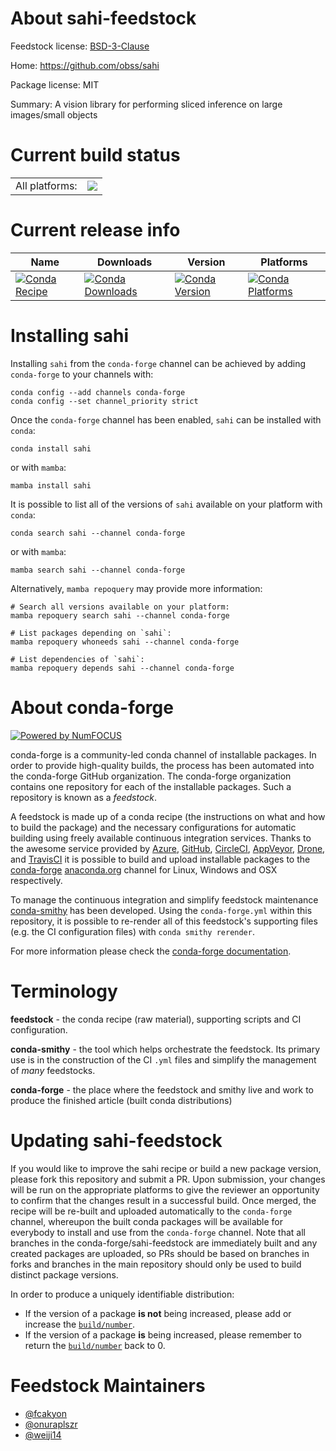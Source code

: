 About sahi-feedstock
====================

Feedstock license: [BSD-3-Clause](https://github.com/conda-forge/sahi-feedstock/blob/main/LICENSE.txt)

Home: https://github.com/obss/sahi

Package license: MIT

Summary: A vision library for performing sliced inference on large images/small objects

Current build status
====================


<table><tr><td>All platforms:</td>
    <td>
      <a href="https://dev.azure.com/conda-forge/feedstock-builds/_build/latest?definitionId=14119&branchName=main">
        <img src="https://dev.azure.com/conda-forge/feedstock-builds/_apis/build/status/sahi-feedstock?branchName=main">
      </a>
    </td>
  </tr>
</table>

Current release info
====================

| Name | Downloads | Version | Platforms |
| --- | --- | --- | --- |
| [![Conda Recipe](https://img.shields.io/badge/recipe-sahi-green.svg)](https://anaconda.org/conda-forge/sahi) | [![Conda Downloads](https://img.shields.io/conda/dn/conda-forge/sahi.svg)](https://anaconda.org/conda-forge/sahi) | [![Conda Version](https://img.shields.io/conda/vn/conda-forge/sahi.svg)](https://anaconda.org/conda-forge/sahi) | [![Conda Platforms](https://img.shields.io/conda/pn/conda-forge/sahi.svg)](https://anaconda.org/conda-forge/sahi) |

Installing sahi
===============

Installing `sahi` from the `conda-forge` channel can be achieved by adding `conda-forge` to your channels with:

```
conda config --add channels conda-forge
conda config --set channel_priority strict
```

Once the `conda-forge` channel has been enabled, `sahi` can be installed with `conda`:

```
conda install sahi
```

or with `mamba`:

```
mamba install sahi
```

It is possible to list all of the versions of `sahi` available on your platform with `conda`:

```
conda search sahi --channel conda-forge
```

or with `mamba`:

```
mamba search sahi --channel conda-forge
```

Alternatively, `mamba repoquery` may provide more information:

```
# Search all versions available on your platform:
mamba repoquery search sahi --channel conda-forge

# List packages depending on `sahi`:
mamba repoquery whoneeds sahi --channel conda-forge

# List dependencies of `sahi`:
mamba repoquery depends sahi --channel conda-forge
```


About conda-forge
=================

[![Powered by
NumFOCUS](https://img.shields.io/badge/powered%20by-NumFOCUS-orange.svg?style=flat&colorA=E1523D&colorB=007D8A)](https://numfocus.org)

conda-forge is a community-led conda channel of installable packages.
In order to provide high-quality builds, the process has been automated into the
conda-forge GitHub organization. The conda-forge organization contains one repository
for each of the installable packages. Such a repository is known as a *feedstock*.

A feedstock is made up of a conda recipe (the instructions on what and how to build
the package) and the necessary configurations for automatic building using freely
available continuous integration services. Thanks to the awesome service provided by
[Azure](https://azure.microsoft.com/en-us/services/devops/), [GitHub](https://github.com/),
[CircleCI](https://circleci.com/), [AppVeyor](https://www.appveyor.com/),
[Drone](https://cloud.drone.io/welcome), and [TravisCI](https://travis-ci.com/)
it is possible to build and upload installable packages to the
[conda-forge](https://anaconda.org/conda-forge) [anaconda.org](https://anaconda.org/)
channel for Linux, Windows and OSX respectively.

To manage the continuous integration and simplify feedstock maintenance
[conda-smithy](https://github.com/conda-forge/conda-smithy) has been developed.
Using the ``conda-forge.yml`` within this repository, it is possible to re-render all of
this feedstock's supporting files (e.g. the CI configuration files) with ``conda smithy rerender``.

For more information please check the [conda-forge documentation](https://conda-forge.org/docs/).

Terminology
===========

**feedstock** - the conda recipe (raw material), supporting scripts and CI configuration.

**conda-smithy** - the tool which helps orchestrate the feedstock.
                   Its primary use is in the construction of the CI ``.yml`` files
                   and simplify the management of *many* feedstocks.

**conda-forge** - the place where the feedstock and smithy live and work to
                  produce the finished article (built conda distributions)


Updating sahi-feedstock
=======================

If you would like to improve the sahi recipe or build a new
package version, please fork this repository and submit a PR. Upon submission,
your changes will be run on the appropriate platforms to give the reviewer an
opportunity to confirm that the changes result in a successful build. Once
merged, the recipe will be re-built and uploaded automatically to the
`conda-forge` channel, whereupon the built conda packages will be available for
everybody to install and use from the `conda-forge` channel.
Note that all branches in the conda-forge/sahi-feedstock are
immediately built and any created packages are uploaded, so PRs should be based
on branches in forks and branches in the main repository should only be used to
build distinct package versions.

In order to produce a uniquely identifiable distribution:
 * If the version of a package **is not** being increased, please add or increase
   the [``build/number``](https://docs.conda.io/projects/conda-build/en/latest/resources/define-metadata.html#build-number-and-string).
 * If the version of a package **is** being increased, please remember to return
   the [``build/number``](https://docs.conda.io/projects/conda-build/en/latest/resources/define-metadata.html#build-number-and-string)
   back to 0.

Feedstock Maintainers
=====================

* [@fcakyon](https://github.com/fcakyon/)
* [@onuraplszr](https://github.com/onuraplszr/)
* [@weiji14](https://github.com/weiji14/)

